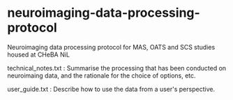 # neuroimaging-data-processing-protocol
Neuroimaging data processing protocol for MAS, OATS and SCS studies housed at CHeBA NiL

technical_notes.txt : Summarise the processing that has been conducted on neuroimaing data, and the rationale for the choice of options, etc.

user_guide.txt : Describe how to use the data from a user's perspective.
